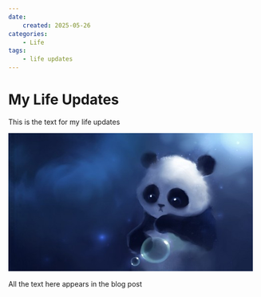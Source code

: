 ```yaml
---
date:
    created: 2025-05-26
categories:
    - Life
tags:
    - life updates
---
```


# My Life Updates

This is the text for my life updates

![Panda Image](image.jpg)

<!-- more -->

All the text here appears in the blog post
